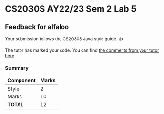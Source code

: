 # CS2030S AY22/23 Sem 2 Lab 5
## Feedback for alfaloo
Your submission follows the CS2030S Java style guide. :+1:

The tutor has marked your code. You can find [the comments from your tutor here](https://www.github.com/nus-cs2030s-2223-s2/lab5-alfaloo/commit/5c7e7b2b4bfe216593fc8049ccd758beb27c7112).
### Summary

| Component | Marks |
|-----------|-------|
| Style | 2 |
| Marks | 10 |
| **TOTAL** | 12 |

